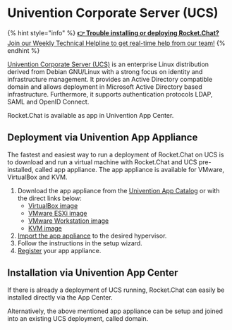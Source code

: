 # Univention Corporate Server (UCS)

{% hint style="info" %}
[ **👉 Trouble installing or deploying Rocket.Chat?** Join our Weekly Technical Helpline to get real-time help from our team!](https://app.livestorm.co/rocket-chat/rocketchats-weekly-technical-helpline?type=detailed)
{% endhint %}

[Univention Corporate Server (UCS)](https://www.univention.com/products/ucs/) is an enterprise Linux distribution derived from Debian GNU/Linux with a strong focus on identity and infrastructure management. It provides an Active Directory compatible domain and allows deployment in Microsoft Active Directory based infrastructure. Furthermore, it supports authentication protocols LDAP, SAML and OpenID Connect.

Rocket.Chat is available as app in Univention App Center.

## Deployment via Univention App Appliance

The fastest and easiest way to run a deployment of Rocket.Chat on UCS is to download and run a virtual machine with Rocket.Chat and UCS pre-installed, called app appliance. The app appliance is available for VMware, VirtualBox and KVM.

1. Download the app appliance from the [Univention App Catalog](https://www.univention.com/products/univention-app-center/app-catalog/rocketchat/) or with the direct links below:
   * [VirtualBox image](https://appcenter.software-univention.de/univention-apps/current/rocketchat/Univention-App-rocketchat-virtualbox.ova)
   * [VMware ESXi image](https://appcenter.software-univention.de/univention-apps/current/rocketchat/Univention-App-rocketchat-ESX.ova)
   * [VMware Workstation image](https://appcenter.software-univention.de/univention-apps/current/rocketchat/Univention-App-rocketchat-vmware.zip)
   * [KVM image](https://appcenter.software-univention.de/univention-apps/current/rocketchat/Univention-App-rocketchat-KVM.qcow2)
2. [Import the app appliance](https://www.univention.com/downloads/ucs-download/guide-for-virtual-appliance-import/) to the desired hypervisor.
3. Follow the instructions in the setup wizard.
4. [Register](https://help.univention.com/t/how-to-register-a-univention-app-appliance/11294) your app appliance.

## Installation via Univention App Center

If there is already a deployment of UCS running, Rocket.Chat can easily be installed directly via the App Center.

Alternatively, the above mentioned app appliance can be setup and joined into an existing UCS deployment, called domain.
